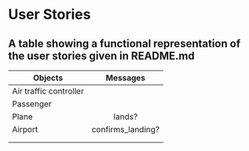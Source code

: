 # User Stories
## A table showing a functional representation of the user stories given in README.md


| Objects         | Messages       
| -------------   |:-------------:|
| Air traffic controller          |               |
| Passenger            |      |  
| Plane | lands? |  
| Airport | confirms_landing? |
|  |      |
|  |  |
